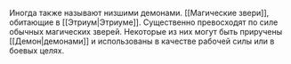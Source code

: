 Иногда также называют низшими демонами. [[Магические звери]], обитающие в [[Этриум|Этриуме]].
Существенно превосходят по силе обычных магических зверей. Некоторые из них могут быть приручены [[Демон|демонами]] и использованы в качестве рабочей силы или в боевых целях.